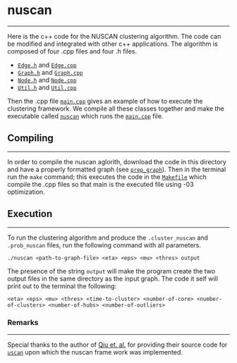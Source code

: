 # nuscan
--------------
Here is the c++ code for the NUSCAN clustering algorithm. The code can be modified and integrated with other c++ applications. The algorithm is composed of four .cpp files and four .h files.

+ [`Edge.h`](https://github.com/JoetheManHowie/NUSCAN/blob/main/nuscan/Edge.h) and [`Edge.cpp`](https://github.com/JoetheManHowie/NUSCAN/blob/main/nuscan/Edge.cpp)
+ [`Graph.h`](https://github.com/JoetheManHowie/NUSCAN/blob/main/nuscan/Graph.h) and [`Graph.cpp`](https://github.com/JoetheManHowie/NUSCAN/blob/main/nuscan/Graph.cpp)
+ [`Node.h`](https://github.com/JoetheManHowie/NUSCAN/blob/main/nuscan/Node.h) and [`Node.cpp`](https://github.com/JoetheManHowie/NUSCAN/blob/main/nuscan/Node.cpp)
+ [`Util.h`](https://github.com/JoetheManHowie/NUSCAN/blob/main/nuscan/Util.h) and [`Util.cpp`](https://github.com/JoetheManHowie/NUSCAN/blob/main/nuscan/Util.cpp)

Then the .cpp file [`main.cpp`](https://github.com/JoetheManHowie/NUSCAN/blob/main/nuscan/main.cpp) gives an example of how to execute the clustering framework. We compile all these classes together and make the executable called [`nuscan`](https://github.com/JoetheManHowie/NUSCAN/blob/main/nuscan/nuscan) which runs the [`main.cpp`](https://github.com/JoetheManHowie/NUSCAN/blob/main/nuscan/main.cpp) file.


## Compiling
------------

In order to compile the nuscan aglorith, download the code in this directory and have a properly formatted graph (see [`prep_graph`](https://github.com/JoetheManHowie/NUSCAN/tree/main/prep_graph)). Then in the terminal run the `make` command; this executes the code in the [`Makefile`](https://github.com/JoetheManHowie/NUSCAN/blob/main/nuscan/Makefile) which compile the .cpp files so that main is the executed file using -03 optimization. 


## Execution
------------

To run the clustering algorithm and produce the `.cluster_nuscan` and `.prob_nuscan` files, run the following command with all parameters.

`./nuscan <path-to-graph-file> <eta> <eps> <mu> <thres> output`

The presence of the string `output` will make the program create the two output files in the same directory as the input graph. The code it self will print out to the terminal the following:

`<eta> <eps> <mu> <thres> <time-to-cluster> <number-of-core> <number-of-clusters> <number-of-hubs> <number-of-outliers>`

### Remarks
-----------
Special thanks to the author of [Qiu et. al.](https://ieeexplore.ieee.org/abstract/document/8476242) for providing their source code for [`uscan`](https://github.com/JoetheManHowie/NUSCAN/blob/main/uscan/) upon which the nuscan frame work was implemented.

